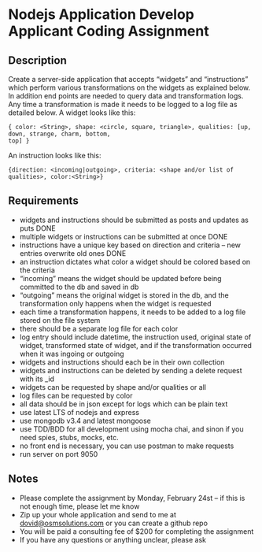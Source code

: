 # Nodejs Application Develop Applicant Coding Assignment

## Description

Create a server-side application that accepts “widgets” and “instructions” which perform various
transformations on the widgets as explained below. In addition end points are needed to query data and
transformation logs. Any time a transformation is made it needs to be logged to a log file as detailed
below.
A widget looks like this:

```{javascript}
{ color: <String>, shape: <circle, square, triangle>, qualities: [up, down, strange, charm, bottom,
top] }
```

An instruction looks like this:

```{javascript}
{direction: <incoming|outgoing>, criteria: <shape and/or list of qualities>, color:<String>}
```

## Requirements

- widgets and instructions should be submitted as posts and updates as puts DONE
- multiple widgets or instructions can be submitted at once DONE
- instructions have a unique key based on direction and criteria – new entries overwrite old ones DONE
- an instruction dictates what color a widget should be colored based on the criteria
- “incoming” means the widget should be updated before being committed to the db and saved in
  db
- “outgoing” means the original widget is stored in the db, and the transformation only happens
  when the widget is requested
- each time a transformation happens, it needs to be added to a log file stored on the file system
- there should be a separate log file for each color
- log entry should include datetime, the instruction used, original state of widget, transformed
  state of widget, and if the transformation occurred when it was ingoing or outgoing
- widgets and instructions should each be in their own collection
- widgets and instructions can be deleted by sending a delete request with its \_id
- widgets can be requested by shape and/or qualities or all
- log files can be requested by color
- all data should be in json except for logs which can be plain text
- use latest LTS of nodejs and express
- use mongodb v3.4 and latest mongoose
- use TDD/BDD for all development using mocha chai, and sinon if you need spies, stubs,
  mocks, etc.
- no front end is necessary, you can use postman to make requests
- run server on port 9050

## Notes

- Please complete the assignment by Monday, February 24st – if this is not enough time, please let
  me know
- Zip up your whole application and send to me at dovid@osmsolutions.com or you can create a
  github repo
- You will be paid a consulting fee of \$200 for completing the assignment
- If you have any questions or anything unclear, please ask

